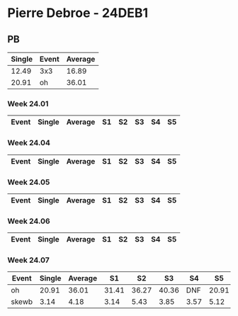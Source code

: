 # Pierre Debroe - 24DEB1

## PB
|Single|Event|Average|
|----|----|----|
|12.49|3x3|16.89|
|20.91|oh|36.01|
### Week 24.01
|Event|Single|Average|S1|S2|S3|S4|S5|
|-----|-------|------|--|--|--|--|--|
### Week 24.04
|Event|Single|Average|S1|S2|S3|S4|S5|
|-----|-------|------|--|--|--|--|--|
### Week 24.05
|Event|Single|Average|S1|S2|S3|S4|S5|
|-----|-------|------|--|--|--|--|--|
### Week 24.06
|Event|Single|Average|S1|S2|S3|S4|S5|
|-----|-------|------|--|--|--|--|--|
### Week 24.07
|Event|Single|Average|S1|S2|S3|S4|S5|
|-----|-------|------|--|--|--|--|--|
|oh|20.91|36.01|31.41|36.27|40.36|DNF|20.91|
|skewb|3.14|4.18|3.14|5.43|3.85|3.57|5.12|
